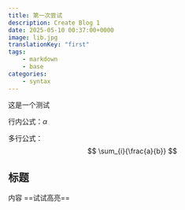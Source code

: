 ```yaml
---
title: 第一次尝试
description: Create Blog 1
date: 2025-05-10 00:37:00+0000
image: lib.jpg
translationKey: "first"
tags: 
    - markdown
    - base
categories:
    - syntax
---
```



这是一个测试

行内公式：$\alpha$

多行公式：
$$
\sum_{i}{\frac{a}{b}}
$$

## 标题

内容
==试试高亮==
